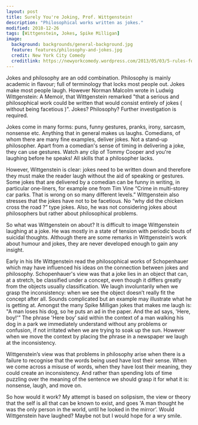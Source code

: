 ```yaml
---
layout: post
title: Surely You're Joking, Prof. Wittgenstein!
description: "Philosophical works written as jokes."
modified: 2018-12-26
tags: [Wittgenstein, Jokes, Spike Milligan]
image:
  background: backgrounds/general-background.jpg
  feature: features/philosophy-and-jokes.jpg
  credit: New York City Comedy
  creditlink: https://newyorkcomedy.wordpress.com/2013/05/03/5-rules-for-the-new-stand-up-comic/
---
```


Jokes and philosophy are an odd combination. Philosophy is mainly academic in flavour; full of terminology that locks most people out. Jokes make most people laugh. However Norman Malcolm wrote in Ludwig Wittgenstein: A Memoir, that Wittgenstein remarked "that a serious and philosophical work could be written that would consist entirely of jokes  ( without being facetious )". Jokes? Philosophy? Further investigation is required.

Jokes come in many forms: puns, funny gestures, pranks, irony, sarcasm, nonsense etc. Anything that in general makes us laughs. Comedians, of whom there are many fine examples, deliver jokes. Not a stand-up philosopher. Apart from a comedian's sense of timing in delivering a joke, they can use gestures. Watch any clip of Tommy Cooper and you're laughing before he speaks! All skills that a philosopher lacks.

However, Wittgenstein is clear: jokes need to be written down and therefore they must make the reader laugh without the aid of speaking or gestures. Some jokes that are delivered by a comedian can be funny in writing, in particular one-liners, for example one from Tim Vine “Crime in multi-storey car parks. That is wrong on so many different levels.” Wittgenstein also stresses that the jokes have not to be facetious. No “why did the chicken cross the road ?” type jokes. Also, he was not considering jokes about philosophers but rather about philosophical problems.

So what was Wittgenstein on about? It is difficult to image Wittgenstein laughing at a joke. He was mostly in a state of tension with periodic bouts of suicidal thoughts. Although there are some remarks in Wittgenstein’s work about humour and jokes, they are never developed enough to gain any insight.

Early in his life Wittgenstein read the philosophical works of Schopenhauer which may have influenced his ideas on the connection between jokes and philosophy. Schopenhauer's view was that a joke lies in an object that can, at a stretch, be classified under a concept, even though it differs greatly from the objects usually classification. We laugh involuntarily when we grasp the inconsistency: when we see the object doesn’t really fit the concept after all. Sounds complicated but an example may illustrate what he is getting at. Amongst the many Spike Milligan jokes that makes me laugh is: "A man loses his dog, so he puts an ad in the paper. And the ad says, 'Here, boy!'” The phrase 'Here boy’ said within the context of a man walking his dog in a park we immediately understand without any problems or confusion, if not irritated when we are trying to soak up the sun. However when we move the context by placing the phrase in a newspaper we laugh at the inconsistency.

Wittgenstein’s view was that problems in philosophy arise when there is a failure to recognise that the words being used have lost their sense. When we come across a misuse of words, when they have lost their meaning, they could create an inconsistency. And rather than spending lots of time puzzling over the meaning of the sentence we should grasp it for what it is: nonsense, laugh, and move on.

So how would it work? My attempt is based on solipsism, the view or theory that the self is all that can be known to exist, and goes 'A man thought he was the only person in the world, until he looked in the mirror’. Would Wittgenstein have laughed? Maybe not but I would hope for a wry smile.
